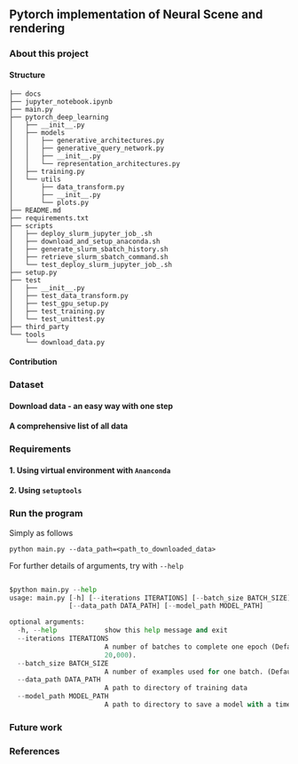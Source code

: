Pytorch implementation of Neural Scene and rendering
---
### About this project

#### Structure
```
├── docs
├── jupyter_notebook.ipynb
├── main.py
├── pytorch_deep_learning
│   ├── __init__.py
│   ├── models
│   │   ├── generative_architectures.py
│   │   ├── generative_query_network.py
│   │   ├── __init__.py
│   │   └── representation_architectures.py
│   ├── training.py
│   └── utils
│       ├── data_transform.py
│       ├── __init__.py
│       └── plots.py
├── README.md
├── requirements.txt
├── scripts
│   ├── deploy_slurm_jupyter_job_.sh
│   ├── download_and_setup_anaconda.sh
│   ├── generate_slurm_sbatch_history.sh
│   ├── retrieve_slurm_sbatch_command.sh
│   └── test_deploy_slurm_jupyter_job_.sh
├── setup.py
├── test
│   ├── __init__.py
│   ├── test_data_transform.py
│   ├── test_gpu_setup.py
│   ├── test_training.py
│   └── test_unittest.py
├── third_party
└── tools
    └── download_data.py
```

#### Contribution

### Dataset

#### Download data - an easy way with one step

#### A comprehensive list of all data

### Requirements

#### 1. Using virtual environment with `Ananconda`

#### 2. Using `setuptools`

### Run the program
Simply as follows
```
python main.py --data_path=<path_to_downloaded_data>
```

For further details of arguments, try with `--help`
```python

$python main.py --help                                                                                                                                                                                                                                                   [
usage: main.py [-h] [--iterations ITERATIONS] [--batch_size BATCH_SIZE]
               [--data_path DATA_PATH] [--model_path MODEL_PATH]

optional arguments:
  -h, --help            show this help message and exit
  --iterations ITERATIONS
                        A number of batches to complete one epoch (Default:
                        20,000).
  --batch_size BATCH_SIZE
                        A number of examples used for one batch. (Default: 36)
  --data_path DATA_PATH
                        A path to directory of training data
  --model_path MODEL_PATH
                        A path to directory to save a model with a timestamp.
```

### Future work

### References
